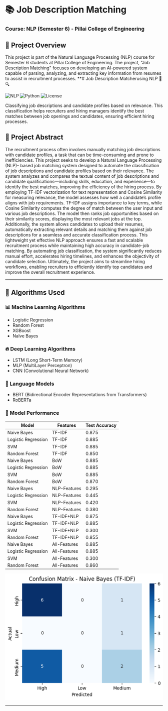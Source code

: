 # 📚 Job Description Matching


### Course: NLP (Semester 6) - Pillai College of Engineering

## 📖 Project Overview
This project is part of the Natural Language Processing (NLP) course for Semester 6 students at Pillai College of Engineering. The project, "Job Description Matching" focuses on developing an AI-powered system capable of parsing, analyzing, and extracting key information from resumes to assist in recruitment processes.
**# Job Description Matcherusing NLP 📄🔍

![NLP](https://img.shields.io/badge/Natural%20Language%20Processing-Project-blue)
![Python](https://img.shields.io/badge/Python-3.8%2B-green)
![License](https://img.shields.io/badge/License-MIT-yellow)

Classifying job descriptions and candidate profiles based on relevance. This classification helps recruiters and hiring managers identify the best matches between job openings and candidates, ensuring efficient hiring processes.
## 🎯 Project Abstract
The recruitment process often involves manually matching job descriptions with candidate profiles, a task that can be time-consuming and prone to inefficiencies. This project seeks to develop a Natural Language Processing (NLP)- based job matching system designed to automate the classification of job descriptions and candidate profiles based on their relevance. The system analyzes and compares the textual content of job descriptions and candidate qualifications—including skills, education, and experience—to identify the best matches, improving the efficiency of the hiring process.
By employing TF-IDF vectorization for text representation and Cosine Similarity for measuring relevance, the model assesses how well a candidate’s profile aligns with job requirements. TF-IDF assigns importance to key terms, while Cosine Similarity computes the degree of match between the user input and various job descriptions. The model then ranks job opportunities based on their similarity scores, displaying the most relevant jobs at the top. Additionally, the system allows candidates to upload their resumes, automatically extracting relevant details and matching them against job descriptions for a seamless and accurate classification process.
This lightweight yet effective NLP approach ensures a fast and scalable recruitment process while maintaining high accuracy in candidate-job matching. By automating job classification, the system significantly reduces manual effort, accelerates hiring timelines, and enhances the objectivity of candidate selection. Ultimately, the project aims to streamline hiring workflows, enabling recruiters to efficiently identify top candidates and improve the overall recruitment experience.

---
## 🧠 Algorithms Used
### 📊 Machine Learning Algorithms
- Logistic Regression
- Random Forest
- XGBoost
- Naïve Bayes

### 🔥 Deep Learning Algorithms
- LSTM (Long Short-Term Memory)
- MLP (MultiLayer Perceptron)
- CNN (Convolutional Neural Network)

### 🤖 Language Models
- BERT (Bidirectional Encoder Representations from Transformers)
- RoBERTa

### 📝 Model Performance
| Model               | Features       | Test Accuracy |
|--------------------|----------------|----------------|
| Naive Bayes         | TF-IDF         | 0.875          |
| Logistic Regression | TF-IDF         | 0.885          |
| SVM                 | TF-IDF         | 0.885          |
| Random Forest       | TF-IDF         | 0.850          |
| Naive Bayes         | BoW            | 0.885          |
| Logistic Regression | BoW            | 0.885          |
| SVM                 | BoW            | 0.885          |
| Random Forest       | BoW            | 0.870          |
| Naive Bayes         | NLP-Features   | 0.295          |
| Logistic Regression | NLP-Features   | 0.445          |
| SVM                 | NLP-Features   | 0.420          |
| Random Forest       | NLP-Features   | 0.380          |
| Naive Bayes         | TF-IDF+NLP     | 0.875          |
| Logistic Regression | TF-IDF+NLP     | 0.885          |
| SVM                 | TF-IDF+NLP     | 0.300          |
| Random Forest       | TF-IDF+NLP     | 0.855          |
| Naive Bayes         | All-Features   | 0.885          |
| Logistic Regression | All-Features   | 0.885          |
| SVM                 | All-Features   | 0.300          |
| Random Forest       | All-Features   | 0.860          |

![Confusion Matrix - Naive Bayes (TF-IDF)](images/naive_bayes.png)

---
